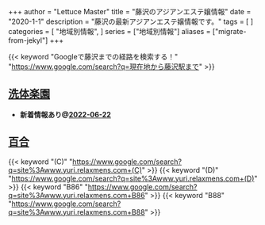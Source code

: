 +++
author = "Lettuce Master"
title = "藤沢のアジアンエステ嬢情報"
date = "2020-1-1"
description = "藤沢の最新アジアンエステ嬢情報です。"
tags = [
]
categories = [
    "地域別情報",
]
series = ["地域別情報"]
aliases = ["migrate-from-jekyl"]
+++

{{< keyword "Googleで藤沢までの経路を検索する！" "https://www.google.com/search?q=現在地から藤沢駅まで" >}}

## [洗体楽園](http://hi-msg.com/sentai/)


- **新着情報あり@[2022-06-22](/post/2022-06-22)**
## [百合](http://www.yuri.relaxmens.com/)
{{< keyword "(C)" "https://www.google.com/search?q=site%3Awww.yuri.relaxmens.com+(C)" >}} {{< keyword "(D)" "https://www.google.com/search?q=site%3Awww.yuri.relaxmens.com+(D)" >}} {{< keyword "B86" "https://www.google.com/search?q=site%3Awww.yuri.relaxmens.com+B86" >}} {{< keyword "B88" "https://www.google.com/search?q=site%3Awww.yuri.relaxmens.com+B88" >}} 

